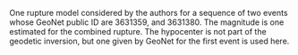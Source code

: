 
One rupture model considered by the authors for a sequence of two events 
whose GeoNet public ID are 3631359, and 3631380. 
The magnitude is one estimated for the combined rupture.
The hypocenter is not part of the geodetic inversion, 
but one given by GeoNet for the first event is used here.  


